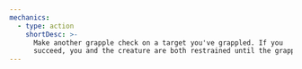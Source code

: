 ```yaml
---
mechanics:
  - type: action
    shortDesc: >-
      Make another grapple check on a target you've grappled. If you
      succeed, you and the creature are both restrained until the grapple ends.
---
```

